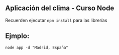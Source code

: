 ## Aplicación del clima - Curso Node 

Recuerden ejecutar ```npm install``` para las librerías 


## Ejmplo:
```
node app -d "Madrid, España"
```